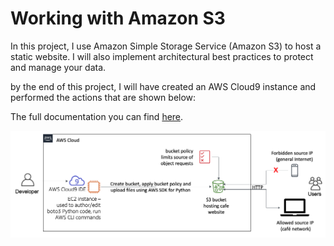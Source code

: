 # Working with Amazon S3

In this project, I use Amazon Simple Storage Service (Amazon S3) to host a static website. I will also implement architectural best practices to protect and manage your data.

by the end of this project, I will have created an AWS Cloud9 instance and performed the actions that are shown below:

The full documentation you can find [here](static-site.ipynb).

![end-arch-diagram](images/arch-diagram.png)
